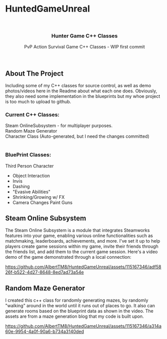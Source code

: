 # HuntedGameUnreal
<!-- Improved compatibility of back to top link: See: https://github.com/othneildrew/Best-README-Template/pull/73 -->
<a name="readme-top"></a>



<!-- PROJECT SHIELDS -->
<!--
*** I'm using markdown "reference style" links for readability.
*** Reference links are enclosed in brackets [ ] instead of parentheses ( ).
*** See the bottom of this document for the declaration of the reference variables
*** for contributors-url, forks-url, etc. This is an optional, concise syntax you may use.
*** https://www.markdownguide.org/basic-syntax/#reference-style-links
-->

<!-- PROJECT LOGO -->
<br />
<div align="center">
  <h3 align="center">Hunter Game C++ Classes</h3>

  <p align="center">
    PvP Action Survival Game C++ Classes - WIP first commit
    <br />
    <br />
    <br />
  </p>
</div>





<!-- ABOUT THE PROJECT -->
## About The Project

Including some of my C++ classes for source control, as well as demo photos/videos here in the Readme about what each one does. Obviously, they also need some implementation in the blueprints but my whoe project is too much to upload to github.

### Current C++ Classes:   <br />
Steam OnlineSubsystem - for multiplayer purposes.   <br />
Random Maze Generator   <br />
Character Class (Auto-generated, but I need the changes committed)   <br />
<br />
### BluePrint Classes:   <br />
Third Person Character   <br />
  * Object Interaction
  * Invis
  * Dashing
  * "Evasive Abilities"
  * Shrinking/Growing w/ FX
  * Camera Changes
Paint Guns    <br />



<!-- GETTING STARTED -->
## Steam Online Subsystem
The Steam Online Subsystem is a module that integrates Steamworks features into your game, enabling various online functionalities such as matchmaking, leaderboards, achievements, and more. I've set it up to help players create game sessions within my game, invite their friends through the friends list, and add them to the current game session. Here's a video demo of the game demonstrated through a local connection:



https://github.com/AlbertTM8/HuntedGameUnreal/assets/115167346/adf5826f-b522-4d27-8648-8ed7ad73a54e


## Random Maze Generator

I created this c++ class for randomly generating mazes, by randomly "walking" around in the world until it runs out of places to go. It also can generate rooms based on the blueprint data as shown in the video. The assets are from a maze generation blog that my code is built upon. 


https://github.com/AlbertTM8/HuntedGameUnreal/assets/115167346/a314a60e-9954-4a0f-90a6-b734a3140ded

